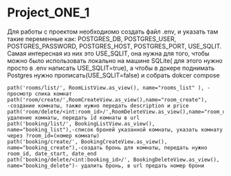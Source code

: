 # Project_ONE_1
Для работы с проектом необходиомо создать файл .env, и указать там такие переменные как:
POSTGRES_DB,
POSTGRES_USER,
POSTGRES_PASSWORD,
POSTGRES_HOST,
POSTGRES_PORT,
USE_SQLIT.
Самая интересная из них это USE_SQLIT, она нужна для того, чтобы можно было использовать локально на машине SQLite(
для этого нужно просто в .env написать USE_SQLIT=true),
а чтобы в докере поднимать Postgres нужно прописать(USE_SQLIT=false) и собрать dokcer compose

    path('rooms/list/', RoomListView.as_view(), name="rooms_list" ), - просмотр спика комнат
    path('room/create/',RoomCreateView.as_view(),name="room_create"), -создание комнаты, также нужно передать description и price
    path('room/delete/<int:room_id>/',RoomDeleteView.as_view(),name="room_delete"),-удаление комнаты, передать id комнаты в url
    path('booking/list/', BookingListView.as_view(), name="booking_list"),-список броней указанной комнаты, указать комнату через ?room_id=(номер комнаты)
    path('booking/create/', BookingCreateView.as_view(), name="booking_create"),-создать бронь для комнаты, передать нужно room_id, date_start, date_end
    path('booking/delete/<int:booking_id>/', BookingDeleteView.as_view(), name="booking_delete")- удалить бронь, в url предать номер брони
